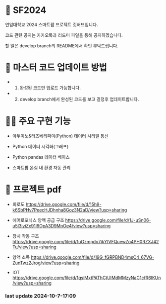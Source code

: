 # 🌱 SF2024
연암대학교 2024 스마트팜 프로젝트 깃허브입니다.

코드 관련 공지는 카카오톡과 리드미 파일을 통해 공지하겠습니다.

할 일은 develop branch의 README에서 확인 부탁드립니다.

# 🔑 마스터 코드 업데이트 방법
* 1. 완성된 코드만 업로드 가능합니다.

* 2. develop branch에서 완성된 코드를 보고 결정후 업데이트합니다.

# 🧑‍💻 주요 구현 기능
* 아두이노&라즈베리파이(Python) 데이터 시리얼 통신

* Python 데이터 시각화(그래프)

* Python pandas 데이터 베이스

* 스마트팜 온실 내 환경 자동 관리

# 📄 프로젝트 pdf
* 회로도 https://drive.google.com/file/d/15h9-k6SbPHv7PeecHJDhnha8Goz3N2aD/view?usp=sharing

* 에어로포닉스 양액 공급 구조 https://drive.google.com/file/d/1J-uSn06-u5l3iyiZx91l6OpA3D9MnOe4/view?usp=sharing

* 장치 작동 구조 https://drive.google.com/file/d/1uGzmpdo7ikYIVFQuewZo4PH0RZXJ42Tu/view?usp=sharing

* 양액 소독 https://drive.google.com/file/d/19G_fGRPBND4msC4_67VG-ZunTwz2Jrog/view?usp=sharing

* IOT https://drive.google.com/file/d/1qsiMxtPAThCtUIMdMMzyNaC1cfR6lKUn/view?usp=sharing

### last update 2024-10-7-17:09



